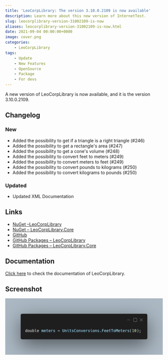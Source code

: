 ```yaml
---
title: 'LeoCorpLibrary: The version 3.10.0.2109 is now available'
description: Learn more about this new version of InternetTest.
slug: leocorplibrary-version-31002109-is-now
aliases: leocorplibrary-version-31002109-is-now.html
date: 2021-09-04 00:00:00+0000
image: cover.png
categories:
    - LeoCorpLibrary
tags:
    - Update
    - New Features
    - OpenSource
    - Package
    - For devs
---
```

A new version of LeoCorpLibrary is now available, and it is the version 3.10.0.2109.

## Changelog
### New
- Added the possibility to get if a triangle is a right triangle (#246)
- Added the possibility to get a rectangle's area (#247)
- Added the possibility to get a cone's volume (#248)
- Added the possibility to convert feet to meters (#249)
- Added the possibility to convert meters to feet (#249)
- Added the possibility to convert pounds to kilograms (#250)
- Added the possibility to convert kilograms to pounds (#250)
### Updated
- Updated XML Documentation

## Links

- [NuGet –LeoCorpLibrary](https://www.nuget.org/packages/LeoCorpLibrary)
- [NuGet – LeoCorpLibrary.Core](https://www.nuget.org/packages/LeoCorpLibrary.Core)
- [GitHub](https://github.com/Leo-Corporation/LeoCorpLibrary)
- [GitHub Packages – LeoCorpLibrary](https://github.com/Leo-Corporation/LeoCorpLibrary/packages/345951?version=4.9.0.2208)
- [GitHub Packages – LeoCorpLibrary.Core](https://github.com/Leo-Corporation/LeoCorpLibrary/packages/530093?version=4.9.0.2208)

## Documentation

[Click here](https://leocorplibrary.leocorporation.dev/) to check the documentation of LeoCorpLibrary.

## Screenshot
![A C# code snippet using LeoCorpLibrary.](cover.png)